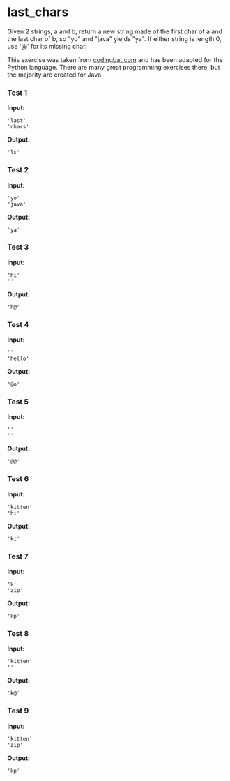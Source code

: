 # last_chars




Given 2 strings, a and b, return a new string made of the first char of a and the last char of b, so "yo" and "java" yields "ya". If either string is length 0, use '@' for its missing char.

This exercise was taken from [codingbat.com](https://codingbat.com/prob/p138183) and has been adapted for the Python language. There are many great programming exercises there, but the majority are created for Java.






### Test 1
**Input:**
```
'last'
'chars'
```
**Output:**
```
'ls'
```
### Test 2
**Input:**
```
'yo'
'java'
```
**Output:**
```
'ya'
```
### Test 3
**Input:**
```
'hi'
''
```
**Output:**
```
'h@'
```
### Test 4
**Input:**
```
''
'hello'
```
**Output:**
```
'@o'
```
### Test 5
**Input:**
```
''
''
```
**Output:**
```
'@@'
```
### Test 6
**Input:**
```
'kitten'
'hi'
```
**Output:**
```
'ki'
```
### Test 7
**Input:**
```
'k'
'zip'
```
**Output:**
```
'kp'
```
### Test 8
**Input:**
```
'kitten'
''
```
**Output:**
```
'k@'
```
### Test 9
**Input:**
```
'kitten'
'zip'
```
**Output:**
```
'kp'
```

